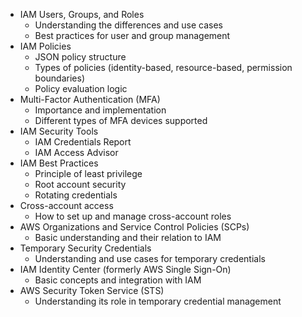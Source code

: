 - IAM Users, Groups, and Roles
    - Understanding the differences and use cases
    - Best practices for user and group management
- IAM Policies
    - JSON policy structure
    - Types of policies (identity-based, resource-based, permission boundaries)
    - Policy evaluation logic
- Multi-Factor Authentication (MFA)
    - Importance and implementation
    - Different types of MFA devices supported
- IAM Security Tools
    - IAM Credentials Report
    - IAM Access Advisor
- IAM Best Practices
    - Principle of least privilege
    - Root account security
    - Rotating credentials
- Cross-account access
    - How to set up and manage cross-account roles
- AWS Organizations and Service Control Policies (SCPs)
    - Basic understanding and their relation to IAM
- Temporary Security Credentials
    - Understanding and use cases for temporary credentials
- IAM Identity Center (formerly AWS Single Sign-On)
    - Basic concepts and integration with IAM
- AWS Security Token Service (STS)
    - Understanding its role in temporary credential management